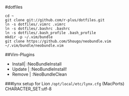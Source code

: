 #dotfiles

    cd ~
    git clone git://github.com/r-plus/dotfiles.git
    ln -s dotfiles/.vimrc .vimrc
    ln -s dotfiles/.bashrc .bashrc
    ln -s dotfiles/.bash_profile .bash_profile
    mkdir -p ~/.vim/bundle
    git clone https://github.com/Shougo/neobundle.vim ~/.vim/bundle/neobundle.vim

##Vim-Plugins

* Install| :NeoBundleInstall
* Update | :NeoBundleInstall!
* Remove | :NeoBundleClean

###lynx setup for Lion
`/opt/local/etc/lynx.cfg` (MacPorts)   
CHARACTER_SET:utf-8
